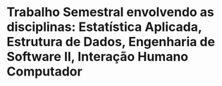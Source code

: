 # Trabalho Semestral envolvendo as disciplinas: Estatística Aplicada, Estrutura de Dados, Engenharia de Software II, Interação Humano Computador
